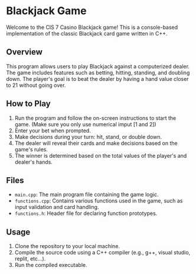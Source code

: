 # Blackjack Game

Welcome to the CIS 7 Casino Blackjack game! This is a console-based implementation of the classic Blackjack card game written in C++.

## Overview

This program allows users to play Blackjack against a computerized dealer. The game includes features such as betting, hitting, standing, and doubling down. The player's goal is to beat the dealer by having a hand value closer to 21 without going over.

## How to Play

1. Run the program and follow the on-screen instructions to start the game. (Make sure you only use numerical imput [1 and 2])
2. Enter your bet when prompted.
3. Make decisions during your turn: hit, stand, or double down.
4. The dealer will reveal their cards and make decisions based on the game's rules.
5. The winner is determined based on the total values of the player's and dealer's hands.

## Files

- `main.cpp`: The main program file containing the game logic.
- `functions.cpp`: Contains various functions used in the game, such as input validation and card handling.
- `functions.h`: Header file for declaring function prototypes.

## Usage

1. Clone the repository to your local machine.
2. Compile the source code using a C++ compiler (e.g., g++, visual studio, replit, etc...).
3. Run the compiled executable.
